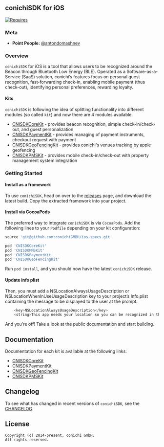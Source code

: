 ## conichiSDK for iOS

[![Requires](https://img.shields.io/badge/Requires-iOS%208+-blue.svg?style=flat)]()

### Meta
* __Point People:__ [@antondomashnev](https://github.com/Antondomashnev)

### Overview
`conichiSDK` for iOS is a tool that allows users to be recognized around the Beacon through Bluetooth Low Energy (BLE). Operated as a Software-as-a-Service (SaaS) solution, conichi’s features focus on personal guest recognition, fast-forwarding check-in, enabling mobile payment (thus check-out), identifying personal preferences, rewarding loyalty.

#### Kits

`conichiSDK` is following the idea of splitting functionality into different modules (so called `kit`) and now there are 4 modules available.

* [CNISDKCoreKit](https://github.com/conichiGMBH/conichi-ios-sdk/blob/master/Docs/CNISDKCoreKit.md) - provides beacon recognition, simple check-in/check-out, and guest personalization
* [CNISDKPaymentKit](https://github.com/conichiGMBH/conichi-ios-sdk/blob/master/Docs/CNISDKPaymentKit.md) - provides managing of payment instruments, checkout request with payment
* [CNISDKGeoFencingKit](https://github.com/conichiGMBH/conichi-ios-sdk/blob/master/Docs/CNISDKGeoFencingKit.md) - provides conichi's venues tracking by apple geofencing
* [CNISDKPMSKit](https://github.com/conichiGMBH/conichi-ios-sdk/blob/master/Docs/CNISDKPMSKit.md) - provides mobile check-in/check-out with property management system integration  

### Getting Started

#### Install as a framework

To use `conichiSDK`, head on over to the [releases](https://github.com/conichiGMBH/conichi-ios-sdk/releases) page, and download the latest build. Copy the extracted framework into your project.

#### Install via CocoaPods
The preferred way to integrate `conichiSDK` is via `CocoaPods`. Add the following lines to your `Podfile` depending on your kit configuration:
```ruby
source 'git@github.com:conichiGMBH/ios-specs.git'

pod 'CNISDKCoreKit'
pod 'CNISDKPMSKit'
pod 'CNISDKPaymentKit'
pod 'CNISDKGeoFencingKit'
```
Run `pod install`, and you should now have the latest `conichiSDK` release.

#### Update info plist
Then, you must add a NSLocationAlwaysUsageDescription or NSLocationWhenInUseUsageDescription key to your project’s Info.plist containing the message to be displayed to the user at the prompt.

```objective-c
    <key>NSLocationAlwaysUsageDescription</key>
    <string>This app needs your location so you can be recognized in the conichi Hotel</string>
```

And you're off! Take a look at the public documentation and start building.

## Documentation

Documentation for each kit is available at the following links:
* [CNISDKCoreKit](https://conichigmbh.github.io/ios/docs/CNISDKCoreKit/index.html)
* [CNISDKPaymentKit](https://conichigmbh.github.io/ios/docs/CNISDKPaymentKit/index.html)
* [CNISDKGeoFencingKit](https://conichigmbh.github.io/ios/docs/CNISDKGeoFencingKit/index.html)
* [CNISDKPMSKit](https://conichigmbh.github.io/ios/docs/CNISDKPMSKit/index.html)

## Changelog

To see what has changed in recent versions of `conichiSDK`, see the [CHANGELOG](https://github.com/conichiGMBH/conichi-ios-sdk/blob/master/CHANGELOG.yml).

## License

```
Copyright (c) 2014-present, сonichi GmbH.
All rights reserved.
```
